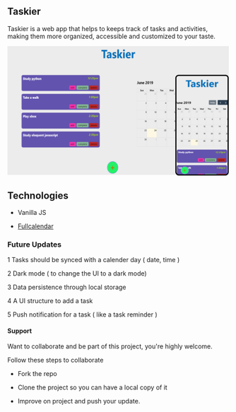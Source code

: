 ## Taskier

Taskier is a web app that helps to keeps track of tasks and activities, making them
more organized, accessible and customized to your taste.

![Taskier Image](/assets/images/taskier-view.png)

## Technologies

- Vanilla JS

- [Fullcalendar](https://fullcalendar.io)

### Future Updates

1 Tasks should be synced with a calender day ( date, time )

2 Dark mode ( to change the UI to a dark mode)

3 Data persistence through local storage

4 A UI structure to add a task

5 Push notification for a task ( like a task reminder )

#### Support

Want to collaborate and be part of this project, you're highly welcome.

Follow these steps to collaborate

- Fork the repo

- Clone the project so you can have a local copy of it

- Improve on project and push your update.

